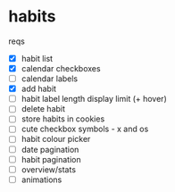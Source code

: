 # habits

reqs
 - [x] habit list
 - [x] calendar checkboxes
 - [ ] calendar labels
 - [x] add habit
 - [ ] habit label length display limit (+ hover)
 - [ ] delete habit
 - [ ] store habits in cookies
 - [ ] cute checkbox symbols - x and os
 - [ ] habit colour picker
 - [ ] date pagination
 - [ ] habit pagination
 - [ ] overview/stats
 - [ ] animations
